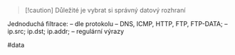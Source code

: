 >[!caution] Důležité je vybrat si správný datový rozhraní


Jednoduchá filtrace:
– dle protokolu – DNS, ICMP, HTTP, FTP, FTP-DATA;
– ip.src; ip.dst; ip.addr;
– regulární výrazy 

#data